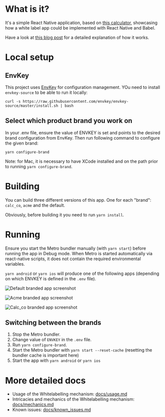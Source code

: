 # What is it?

It's a simple React Native application, based on [this calculator](https://github.com/ReactNativeSchool/react-native-calculator), showcasing how a white label app could be implemented with React Native and Babel.

Have a look at [this blog post](https://medium.com/@jaroslaw.marek/white-label-mobile-app-with-react-native-and-babel-490363ec59) for a detailed explanation of how it works.

# Local setup
## EnvKey
This project uses [EnvKey]() for configuration management. YOu need to install `envkey-source` to be able to run it locally:
```
curl -s https://raw.githubusercontent.com/envkey/envkey-source/master/install.sh | bash
```

## Select which product brand you work on
In your .env file, ensure the value of ENVKEY is set and points to the desired brand configuration from EnvKey.
Then run following command to configure the given brand:
```
yarn configure-brand
```

Note: for Mac, it is necessary to have XCode installed and on the path prior to running
`yarn configure-brand`.

# Building

You can build three different versions of this app. One for each "brand": `calc_co`, `acme` and the default.

Obviously, before building it you need to run `yarn install`.

# Running

Ensure you start the Metro bundler manually (with `yarn start`) before running the app in Debug mode.
When Metro is started automatically via react-native scripts, it does not contain the required environmental variables.

`yarn android` or `yarn ios` will produce one of the following apps (depending on which ENVKEY is defined in the `.env` file).

![Default branded app screenshot](docs/img/default.png)

![Acme branded app screenshot](docs/img/acme.png)

![Calc_co branded app screenshot](docs/img/calc_co.png)

## Switching between the brands

1. Stop the Metro bundler.
1. Change  value of `ENVKEY` in the `.env` file.
1. Run `yarn configure-brand`.
1. Start the Metro bundler with `yarn start --reset-cache` (resetting the bundler cache is important here)
1. Start the app with `yarn android` or `yarn ios`

# More detailed docs
- Usage of the Whitelabelling mechanism: [docs/usage.md](docs/usage.md)
- Intricacies and mechanics of the Whitelabelling mechanism: [docs/mechanics.md](docs/mechanics.md)
- Known issues: [docs/known_issues.md](docs/known_issues.md)
